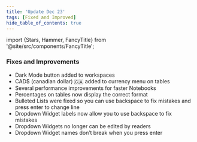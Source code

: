 ```yaml
---
title: 'Update Dec 23'
tags: [Fixed and Improved]
hide_table_of_contents: true
---
```


import {Stars, Hammer, FancyTitle} from '@site/src/components/FancyTitle';

### <FancyTitle icon={Hammer}>Fixes and Improvements</FancyTitle>

- Dark Mode button added to workspaces
- CAD$ (canadian dollar) 🇨🇦 added to currency menu on tables
- Several performance improvements for faster Notebooks
- Percentages on tables now display the correct format
- Bulleted Lists were fixed so you can use backspace to fix mistakes and press enter to change line
- Dropdown Widget labels now allow you to use backspace to fix mistakes
- Dropdown Widgets no longer can be edited by readers
- Dropdown Widget names don’t break when you press enter
